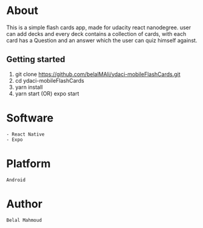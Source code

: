 # About
This is a simple flash cards app, made for udacity react nanodegree. user can add decks and every deck contains a collection of cards, with each card has a Question and an answer which the user can quiz himself against.

## Getting started
1. git clone https://github.com/belalMAli/ydaci-mobileFlashCards.git
2. cd ydaci-mobileFlashCards
3. yarn install
4. yarn start (OR) expo start

# Software
    - React Native
    - Expo

# Platform
    Android

# Author
    Belal Mahmoud
